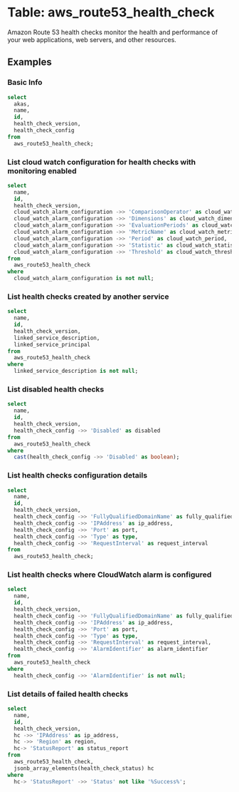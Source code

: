 # Table: aws_route53_health_check

Amazon Route 53 health checks monitor the health and performance of your web applications, web servers, and other resources.

## Examples

### Basic Info

```sql
select
  akas,
  name,
  id,
  health_check_version,
  health_check_config
from 
  aws_route53_health_check;
```

### List cloud watch configuration for health checks with monitoring enabled 

```sql
select
  name,
  id,
  health_check_version,
  cloud_watch_alarm_configuration ->> 'ComparisonOperator' as cloud_watch_comparison_operator,
  cloud_watch_alarm_configuration ->> 'Dimensions' as cloud_watch_dimensions,
  cloud_watch_alarm_configuration ->> 'EvaluationPeriods' as cloud_watch_evaluation_periods,
  cloud_watch_alarm_configuration ->> 'MetricName' as cloud_watch_metric_name,
  cloud_watch_alarm_configuration ->> 'Period' as cloud_watch_period,
  cloud_watch_alarm_configuration ->> 'Statistic' as cloud_watch_statistic,
  cloud_watch_alarm_configuration ->> 'Threshold' as cloud_watch_threshold
from 
  aws_route53_health_check
where
  cloud_watch_alarm_configuration is not null;
```

### List health checks created by another service

```sql
select
  name,
  id,
  health_check_version,
  linked_service_description,
  linked_service_principal
from 
  aws_route53_health_check
where
  linked_service_description is not null;
```

### List disabled health checks

```sql
select
  name,
  id,
  health_check_version,
  health_check_config ->> 'Disabled' as disabled
from 
  aws_route53_health_check 
where
  cast(health_check_config ->> 'Disabled' as boolean);
```

### List health checks configuration details

```sql
select
  name,
  id,
  health_check_version,
  health_check_config ->> 'FullyQualifiedDomainName' as fully_qualified_domain_name,
  health_check_config ->> 'IPAddress' as ip_address,
  health_check_config ->> 'Port' as port,
  health_check_config ->> 'Type' as type,
  health_check_config ->> 'RequestInterval' as request_interval
from 
  aws_route53_health_check;
```

### List health checks where CloudWatch alarm is configured

```sql
select
  name,
  id,
  health_check_version,
  health_check_config ->> 'FullyQualifiedDomainName' as fully_qualified_domain_name,
  health_check_config ->> 'IPAddress' as ip_address,
  health_check_config ->> 'Port' as port,
  health_check_config ->> 'Type' as type,
  health_check_config ->> 'RequestInterval' as request_interval,
  health_check_config ->> 'AlarmIdentifier' as alarm_identifier
from 
  aws_route53_health_check
where
  health_check_config ->> 'AlarmIdentifier' is not null;
```

### List details of failed health checks

```sql
select
  name,
  id,
  health_check_version,
  hc ->> 'IPAddress' as ip_address,
  hc ->> 'Region' as region,
  hc-> 'StatusReport' as status_report
from 
  aws_route53_health_check,
  jsonb_array_elements(health_check_status) hc 
where 
  hc-> 'StatusReport' ->> 'Status' not like '%Success%';
```
